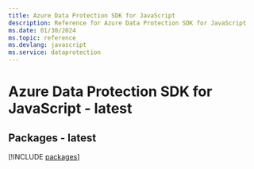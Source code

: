 ```yaml
---
title: Azure Data Protection SDK for JavaScript
description: Reference for Azure Data Protection SDK for JavaScript
ms.date: 01/30/2024
ms.topic: reference
ms.devlang: javascript
ms.service: dataprotection
---
```

# Azure Data Protection SDK for JavaScript - latest
## Packages - latest
[!INCLUDE [packages](data-protection-index.md)]